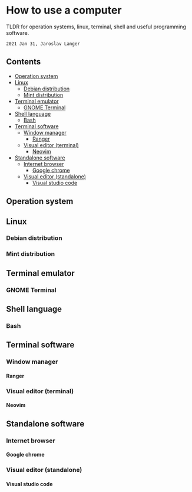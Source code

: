 # How to use a computer

TLDR for operation systems, linux, terminal, shell and useful programming software.

`2021 Jan 31, Jaroslav Langer`

## Contents

<!-- TOC GFM -->

* [Operation system](#operation-system)
* [Linux](#linux)
    * [Debian distribution](#debian-distribution)
    * [Mint distribution](#mint-distribution)
* [Terminal emulator](#terminal-emulator)
    * [GNOME Terminal](#gnome-terminal)
* [Shell language](#shell-language)
    * [Bash](#bash)
* [Terminal software](#terminal-software)
    * [Window manager](#window-manager)
        * [Ranger](#ranger)
    * [Visual editor (terminal)](#visual-editor-terminal)
        * [Neovim](#neovim)
* [Standalone software](#standalone-software)
    * [Internet browser](#internet-browser)
        * [Google chrome](#google-chrome)
    * [Visual editor (standalone)](#visual-editor-standalone)
        * [Visual studio code](#visual-studio-code)

<!-- /TOC -->

## Operation system

## Linux

### Debian distribution

### Mint distribution

## Terminal emulator

### GNOME Terminal

## Shell language

### Bash

## Terminal software

### Window manager

#### Ranger

### Visual editor (terminal)

#### Neovim

## Standalone software

### Internet browser

#### Google chrome

### Visual editor (standalone)

#### Visual studio code


